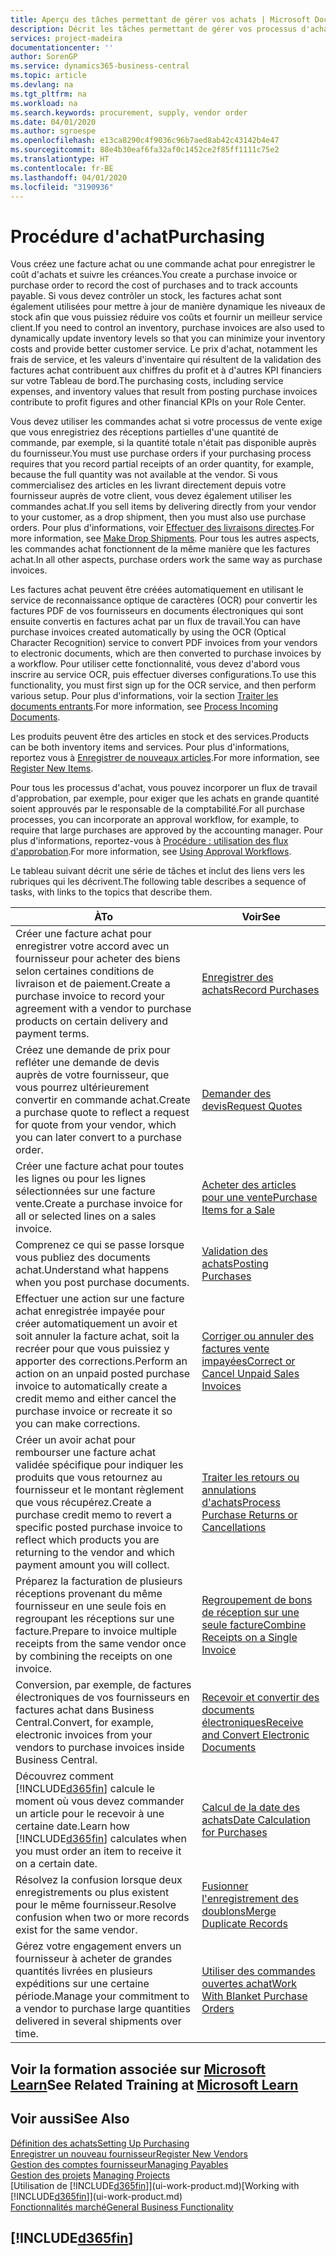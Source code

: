 ```yaml
---
title: Aperçu des tâches permettant de gérer vos achats | Microsoft Docs
description: Décrit les tâches permettant de gérer vos processus d'achat ou d'approvisionnement, y compris le fonctionnement des factures achat et des commandes achat.
services: project-madeira
documentationcenter: ''
author: SorenGP
ms.service: dynamics365-business-central
ms.topic: article
ms.devlang: na
ms.tgt_pltfrm: na
ms.workload: na
ms.search.keywords: procurement, supply, vendor order
ms.date: 04/01/2020
ms.author: sgroespe
ms.openlocfilehash: e13ca8290c4f9036c96b7aed8ab42c43142b4e47
ms.sourcegitcommit: 88e4b30eaf6fa32af0c1452ce2f85ff1111c75e2
ms.translationtype: HT
ms.contentlocale: fr-BE
ms.lasthandoff: 04/01/2020
ms.locfileid: "3190936"
---
```

# <a name="purchasing"></a><span data-ttu-id="53b53-103">Procédure d'achat</span><span class="sxs-lookup"><span data-stu-id="53b53-103">Purchasing</span></span>
<span data-ttu-id="53b53-104">Vous créez une facture achat ou une commande achat pour enregistrer le coût d'achats et suivre les créances.</span><span class="sxs-lookup"><span data-stu-id="53b53-104">You create a purchase invoice or purchase order to record the cost of purchases and to track accounts payable.</span></span> <span data-ttu-id="53b53-105">Si vous devez contrôler un stock, les factures achat sont également utilisées pour mettre à jour de manière dynamique les niveaux de stock afin que vous puissiez réduire vos coûts et fournir un meilleur service client.</span><span class="sxs-lookup"><span data-stu-id="53b53-105">If you need to control an inventory, purchase invoices are also used to dynamically update inventory levels so that you can minimize your inventory costs and provide better customer service.</span></span> <span data-ttu-id="53b53-106">Le prix d'achat, notamment les frais de service, et les valeurs d'inventaire qui résultent de la validation des factures achat contribuent aux chiffres du profit et à d'autres KPI financiers sur votre Tableau de bord.</span><span class="sxs-lookup"><span data-stu-id="53b53-106">The purchasing costs, including service expenses, and inventory values that result from posting purchase invoices contribute to profit figures and other financial KPIs on your Role Center.</span></span>

<span data-ttu-id="53b53-107">Vous devez utiliser les commandes achat si votre processus de vente exige que vous enregistriez des réceptions partielles d'une quantité de commande, par exemple, si la quantité totale n'était pas disponible auprès du fournisseur.</span><span class="sxs-lookup"><span data-stu-id="53b53-107">You must use purchase orders if your purchasing process requires that you record partial receipts of an order quantity, for example, because the full quantity was not available at the vendor.</span></span> <span data-ttu-id="53b53-108">Si vous commercialisez des articles en les livrant directement depuis votre fournisseur auprès de votre client, vous devez également utiliser les commandes achat.</span><span class="sxs-lookup"><span data-stu-id="53b53-108">If you sell items by delivering directly from your vendor to your customer, as a drop shipment, then you must also use purchase orders.</span></span> <span data-ttu-id="53b53-109">Pour plus d'informations, voir [Effectuer des livraisons directes](sales-how-drop-shipment.md).</span><span class="sxs-lookup"><span data-stu-id="53b53-109">For more information, see [Make Drop Shipments](sales-how-drop-shipment.md).</span></span> <span data-ttu-id="53b53-110">Pour tous les autres aspects, les commandes achat fonctionnent de la même manière que les factures achat.</span><span class="sxs-lookup"><span data-stu-id="53b53-110">In all other aspects, purchase orders work the same way as purchase invoices.</span></span>

<span data-ttu-id="53b53-111">Les factures achat peuvent être créées automatiquement en utilisant le service de reconnaissance optique de caractères (OCR) pour convertir les factures PDF de vos fournisseurs en documents électroniques qui sont ensuite convertis en factures achat par un flux de travail.</span><span class="sxs-lookup"><span data-stu-id="53b53-111">You can have purchase invoices created automatically by using the OCR (Optical Character Recognition) service to convert PDF invoices from your vendors to electronic documents, which are then converted to purchase invoices by a workflow.</span></span> <span data-ttu-id="53b53-112">Pour utiliser cette fonctionnalité, vous devez d'abord vous inscrire au service OCR, puis effectuer diverses configurations.</span><span class="sxs-lookup"><span data-stu-id="53b53-112">To use this functionality, you must first sign up for the OCR service, and then perform various setup.</span></span> <span data-ttu-id="53b53-113">Pour plus d'informations, voir la section [Traiter les documents entrants](across-process-income-documents.md).</span><span class="sxs-lookup"><span data-stu-id="53b53-113">For more information, see [Process Incoming Documents](across-process-income-documents.md).</span></span>      

<span data-ttu-id="53b53-114">Les produits peuvent être des articles en stock et des services.</span><span class="sxs-lookup"><span data-stu-id="53b53-114">Products can be both inventory items and services.</span></span> <span data-ttu-id="53b53-115">Pour plus d'informations, reportez vous à [Enregistrer de nouveaux articles](inventory-how-register-new-items.md).</span><span class="sxs-lookup"><span data-stu-id="53b53-115">For more information, see [Register New Items](inventory-how-register-new-items.md).</span></span>

<span data-ttu-id="53b53-116">Pour tous les processus d'achat, vous pouvez incorporer un flux de travail d'approbation, par exemple, pour exiger que les achats en grande quantité soient approuvés par le responsable de la comptabilité.</span><span class="sxs-lookup"><span data-stu-id="53b53-116">For all purchase processes, you can incorporate an approval workflow, for example, to require that large purchases are approved by the accounting manager.</span></span> <span data-ttu-id="53b53-117">Pour plus d'informations, reportez-vous à [Procédure : utilisation des flux d'approbation](across-how-use-approval-workflows.md).</span><span class="sxs-lookup"><span data-stu-id="53b53-117">For more information, see [Using Approval Workflows](across-how-use-approval-workflows.md).</span></span>

<span data-ttu-id="53b53-118">Le tableau suivant décrit une série de tâches et inclut des liens vers les rubriques qui les décrivent.</span><span class="sxs-lookup"><span data-stu-id="53b53-118">The following table describes a sequence of tasks, with links to the topics that describe them.</span></span>

| <span data-ttu-id="53b53-119">À</span><span class="sxs-lookup"><span data-stu-id="53b53-119">To</span></span> | <span data-ttu-id="53b53-120">Voir</span><span class="sxs-lookup"><span data-stu-id="53b53-120">See</span></span> |
| --- | --- |
| <span data-ttu-id="53b53-121">Créer une facture achat pour enregistrer votre accord avec un fournisseur pour acheter des biens selon certaines conditions de livraison et de paiement.</span><span class="sxs-lookup"><span data-stu-id="53b53-121">Create a purchase invoice to record your agreement with a vendor to purchase products on certain delivery and payment terms.</span></span> |[<span data-ttu-id="53b53-122">Enregistrer des achats</span><span class="sxs-lookup"><span data-stu-id="53b53-122">Record Purchases</span></span>](purchasing-how-record-purchases.md) |
|<span data-ttu-id="53b53-123">Créez une demande de prix pour refléter une demande de devis auprès de votre fournisseur, que vous pourrez ultérieurement convertir en commande achat.</span><span class="sxs-lookup"><span data-stu-id="53b53-123">Create a purchase quote to reflect a request for quote from your vendor, which you can later convert to a purchase order.</span></span>|[<span data-ttu-id="53b53-124">Demander des devis</span><span class="sxs-lookup"><span data-stu-id="53b53-124">Request Quotes</span></span>](purchasing-how-request-quotes.md)|
| <span data-ttu-id="53b53-125">Créer une facture achat pour toutes les lignes ou pour les lignes sélectionnées sur une facture vente.</span><span class="sxs-lookup"><span data-stu-id="53b53-125">Create a purchase invoice for all or selected lines on a sales invoice.</span></span> |[<span data-ttu-id="53b53-126">Acheter des articles pour une vente</span><span class="sxs-lookup"><span data-stu-id="53b53-126">Purchase Items for a Sale</span></span>](purchasing-how-purchase-products-sale.md) |
|<span data-ttu-id="53b53-127">Comprenez ce qui se passe lorsque vous publiez des documents achat.</span><span class="sxs-lookup"><span data-stu-id="53b53-127">Understand what happens when you post purchase documents.</span></span>|[<span data-ttu-id="53b53-128">Validation des achats</span><span class="sxs-lookup"><span data-stu-id="53b53-128">Posting Purchases</span></span>](ui-post-purchases.md)|
| <span data-ttu-id="53b53-129">Effectuer une action sur une facture achat enregistrée impayée pour créer automatiquement un avoir et soit annuler la facture achat, soit la recréer pour que vous puissiez y apporter des corrections.</span><span class="sxs-lookup"><span data-stu-id="53b53-129">Perform an action on an unpaid posted purchase invoice to automatically create a credit memo and either cancel the purchase invoice or recreate it so you can make corrections.</span></span> |[<span data-ttu-id="53b53-130">Corriger ou annuler des factures vente impayées</span><span class="sxs-lookup"><span data-stu-id="53b53-130">Correct or Cancel Unpaid Sales Invoices</span></span>](purchasing-how-correct-cancel-unpaid-purchase-invoices.md) |
| <span data-ttu-id="53b53-131">Créer un avoir achat pour rembourser une facture achat validée spécifique pour indiquer les produits que vous retournez au fournisseur et le montant règlement que vous récupérez.</span><span class="sxs-lookup"><span data-stu-id="53b53-131">Create a purchase credit memo to revert a specific posted purchase invoice to reflect which products you are returning to the vendor and which payment amount you will collect.</span></span> |[<span data-ttu-id="53b53-132">Traiter les retours ou annulations d'achats</span><span class="sxs-lookup"><span data-stu-id="53b53-132">Process Purchase Returns or Cancellations</span></span>](purchasing-how-register-new-vendors.md) |
|<span data-ttu-id="53b53-133">Préparez la facturation de plusieurs réceptions provenant du même fournisseur en une seule fois en regroupant les réceptions sur une facture.</span><span class="sxs-lookup"><span data-stu-id="53b53-133">Prepare to invoice multiple receipts from the same vendor once by combining the receipts on one invoice.</span></span>|[<span data-ttu-id="53b53-134">Regroupement de bons de réception sur une seule facture</span><span class="sxs-lookup"><span data-stu-id="53b53-134">Combine Receipts on a Single Invoice</span></span>](purchasing-how-to-combine-receipts.md)|
|<span data-ttu-id="53b53-135">Conversion, par exemple, de factures électroniques de vos fournisseurs en factures achat dans Business Central.</span><span class="sxs-lookup"><span data-stu-id="53b53-135">Convert, for example, electronic invoices from your vendors to purchase invoices inside Business Central.</span></span>|[<span data-ttu-id="53b53-136">Recevoir et convertir des documents électroniques</span><span class="sxs-lookup"><span data-stu-id="53b53-136">Receive and Convert Electronic Documents</span></span>](purchasing-how-to-receive-and-convert-electronic-documents.md)|
| <span data-ttu-id="53b53-137">Découvrez comment [!INCLUDE[d365fin](includes/d365fin_md.md)] calcule le moment où vous devez commander un article pour le recevoir à une certaine date.</span><span class="sxs-lookup"><span data-stu-id="53b53-137">Learn how [!INCLUDE[d365fin](includes/d365fin_md.md)] calculates when you must order an item to receive it on a certain date.</span></span>|[<span data-ttu-id="53b53-138">Calcul de la date des achats</span><span class="sxs-lookup"><span data-stu-id="53b53-138">Date Calculation for Purchases</span></span>](purchasing-date-calculation-for-purchases.md)|
|<span data-ttu-id="53b53-139">Résolvez la confusion lorsque deux enregistrements ou plus existent pour le même fournisseur.</span><span class="sxs-lookup"><span data-stu-id="53b53-139">Resolve confusion when two or more records exist for the same vendor.</span></span>|[<span data-ttu-id="53b53-140">Fusionner l'enregistrement des doublons</span><span class="sxs-lookup"><span data-stu-id="53b53-140">Merge Duplicate Records</span></span>](sales-how-merge-duplicate-records.md)|
|<span data-ttu-id="53b53-141">Gérez votre engagement envers un fournisseur à acheter de grandes quantités livrées en plusieurs expéditions sur une certaine période.</span><span class="sxs-lookup"><span data-stu-id="53b53-141">Manage your commitment to a vendor to purchase large quantities delivered in several shipments over time.</span></span>|[<span data-ttu-id="53b53-142">Utiliser des commandes ouvertes achat</span><span class="sxs-lookup"><span data-stu-id="53b53-142">Work With Blanket Purchase Orders</span></span>](sales-how-to-create-blanket-sales-orders.md)|

## <a name="see-related-training-at-microsoft-learn"></a><span data-ttu-id="53b53-143">Voir la formation associée sur [Microsoft Learn](/learn/paths/purchase-items-services-dynamics-365-business-central/)</span><span class="sxs-lookup"><span data-stu-id="53b53-143">See Related Training at [Microsoft Learn](/learn/paths/purchase-items-services-dynamics-365-business-central/)</span></span>

## <a name="see-also"></a><span data-ttu-id="53b53-144">Voir aussi</span><span class="sxs-lookup"><span data-stu-id="53b53-144">See Also</span></span>
[<span data-ttu-id="53b53-145">Définition des achats</span><span class="sxs-lookup"><span data-stu-id="53b53-145">Setting Up Purchasing</span></span>](purchasing-setup-purchasing.md)  
[<span data-ttu-id="53b53-146">Enregistrer un nouveau fournisseur</span><span class="sxs-lookup"><span data-stu-id="53b53-146">Register New Vendors</span></span>](purchasing-how-register-new-vendors.md)  
[<span data-ttu-id="53b53-147">Gestion des comptes fournisseur</span><span class="sxs-lookup"><span data-stu-id="53b53-147">Managing Payables</span></span>](payables-manage-payables.md)  
<span data-ttu-id="53b53-148">[Gestion des projets](projects-manage-projects.md)  </span><span class="sxs-lookup"><span data-stu-id="53b53-148">[Managing Projects](projects-manage-projects.md)  </span></span>  
<span data-ttu-id="53b53-149">[Utilisation de [!INCLUDE[d365fin](includes/d365fin_md.md)]](ui-work-product.md)</span><span class="sxs-lookup"><span data-stu-id="53b53-149">[Working with [!INCLUDE[d365fin](includes/d365fin_md.md)]](ui-work-product.md)</span></span>  
[<span data-ttu-id="53b53-150">Fonctionnalités marché</span><span class="sxs-lookup"><span data-stu-id="53b53-150">General Business Functionality</span></span>](ui-across-business-areas.md)

## [!INCLUDE[d365fin](includes/free_trial_md.md)]  

